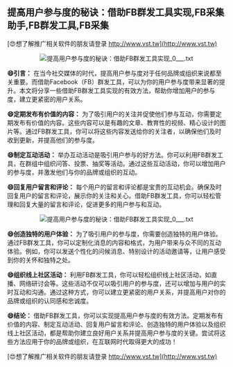 ## **提高用户参与度的秘诀：借助FB群发工具实现,FB采集助手,FB群发工具,FB采集**

[😍想了解推广相关软件的朋友请登录 http://www.vst.tw](http://www.vst.tw)

 <center><img src="https://vst.tw/MP4/tuiguang/png/3.png" alt="提高用户参与度的秘诀：借助FB群发工具实现_0___.txt"></center>

**😄引言：**
在当今社交媒体的时代，提高用户参与度对于任何品牌或组织来说都至关重要。而借助Facebook（FB）群发工具，可以为你的用户参与度带来显著的提升。本文将分享一些借助FB群发工具实现的有效方法，帮助你增加用户的参与度，建立更紧密的用户关系。

**😄定期发布有价值的内容：**
为了吸引用户的关注并促使他们参与互动，你需要定期发布有价值的内容。这些内容可以是有趣的文章、教育性的视频、精心设计的图片等。通过FB群发工具，你可以将这些内容发送给你的关注者，以确保他们及时收到更新，并提高他们的参与度。

**😄制定互动活动：**
举办互动活动是吸引用户参与的好方法。你可以利用FB群发工具，在群组中组织问答、投票、抽奖等活动。通过这些互动活动，你可以增加用户的参与度，并激发他们与你的品牌或组织的互动。

**😄回复用户留言和评论：**
每个用户的留言和评论都是宝贵的互动机会。确保及时回复用户的留言和评论，展示你的关注和关心。借助FB群发工具，你可以轻松管理和回复大量的留言和评论，促进更多的用户参与和互动。

 <center><img src="https://vst.tw/MP4/tuiguang/png/1.png" alt="提高用户参与度的秘诀：借助FB群发工具实现_0___.txt"></center>

**😄创造独特的用户体验：**
为了吸引用户的参与度，你需要创造独特的用户体验。通过FB群发工具，你可以定制化消息的内容和格式，为用户带来与众不同的互动体验。例如，你可以发送个性化的问候消息、特别设计的活动邀请等，让用户感受到你的关怀和独特之处。

**😄组织线上社区活动：**
利用FB群发工具，你可以轻松组织线上社区活动，如直播、网络研讨会等。这些活动不仅可以吸引用户的参与度，还可以增加与用户的实时互动和沟通。通过这种方式，你可以建立更紧密的用户关系，并提高用户对你的品牌或组织的认同感和忠诚度。

**😄结论：**
借助FB群发工具，你可以实现提高用户参与度的有效方法。定期发布有价值的内容、制定互动活动、回复用户留言和评论、创造独特的用户体验以及组织线上社区活动，都是帮助你建立良好用户关系并提高用户参与度的关键。尝试将这些方法应用于你的品牌或组织，在互联网时代取得更大的成功！

[😍想了解推广相关软件的朋友请登录 http://www.vst.tw](http://www.vst.tw)



